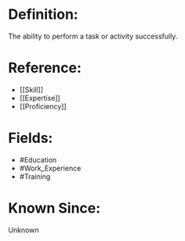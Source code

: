 

# Definition:
The ability to perform a task or activity successfully.

# Reference:
- [[Skill]]
- [[Expertise]]
- [[Proficiency]]

# Fields: 
- #Education
- #Work_Experience
- #Training

# Known Since:
Unknown

